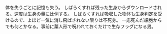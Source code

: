 体を失うごとに記憶も失う。
しばらくすれば残った生身からダウンロードされる。速度は生身の量に比例する。
しばらくすれば吸収した物体も生身判定を受けるので、よほど一気に消し飛ばされない限りは不死身。
一応死んだ細胞からでも何とかなる。事前に藁人形で呪われておくだけで生存フラグになる男。